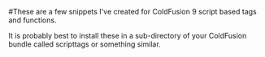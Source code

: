 #These are a few snippets I've created for ColdFusion 9 script based tags and functions.

It is probably best to install these in a sub-directory of your ColdFusion bundle called scripttags or something similar.